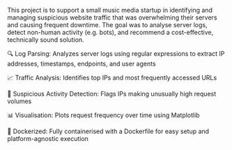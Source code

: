 This project is to support a small music media startup in identifying and managing suspicious website traffic that was overwhelming their servers and causing frequent downtime. The goal was to analyse server logs, detect non-human activity (e.g. bots), and recommend a cost-effective, technically sound solution.


🔍 Log Parsing: Analyzes server logs using regular expressions to extract IP addresses, timestamps, endpoints, and user agents

📈 Traffic Analysis: Identifies top IPs and most frequently accessed URLs

🚩 Suspicious Activity Detection: Flags IPs making unusually high request volumes

📊 Visualisation: Plots request frequency over time using Matplotlib

🐳 Dockerized: Fully containerised with a Dockerfile for easy setup and platform-agnostic execution
